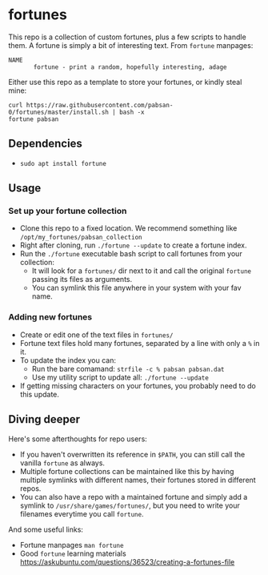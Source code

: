 # fortunes

This repo is a collection of custom fortunes, plus a few scripts to handle them. A fortune is simply a bit of interesting text. From `fortune` manpages:
```
NAME
       fortune - print a random, hopefully interesting, adage
```

Either use this repo as a template to store your fortunes, or kindly steal mine:
```
curl https://raw.githubusercontent.com/pabsan-0/fortunes/master/install.sh | bash -x
fortune pabsan
```

## Dependencies

- `sudo apt install fortune`


## Usage


### Set up your fortune collection

- Clone this repo to a fixed location. We recommend something like `/opt/my_fortunes/pabsan_collection`
- Right after cloning, run `./fortune --update` to create a fortune index.
- Run the `./fortune` executable bash script to call fortunes from your collection:
    - It will look for a `fortunes/` dir next to it and call the original `fortune` passing its files as arguments.
    - You can symlink this file anywhere in your system with your fav name.


### Adding new fortunes

- Create or edit one of the text files in `fortunes/`
- Fortune text files hold many fortunes, separated by a line with only a `%` in it.
- To update the index you can:
    - Run the bare comamand: `strfile -c % pabsan pabsan.dat`
    - Use my utility script to update all: `./fortune --update`
- If getting missing characters on your fortunes, you probably need to do this update.



## Diving deeper

Here's some afterthoughts for repo users:

- If you haven't overwritten its reference in `$PATH`, you can still call the vanilla `fortune` as always. 
- Multiple fortune collections can be maintained like this by having multiple symlinks with different names, their fortunes stored in different repos.
- You can also have a repo with a maintained fortune and simply add a symlink to `/usr/share/games/fortunes/`, but you need to write your filenames everytime you call `fortune`.

And some useful links:

- Fortune manpages `man fortune`
- Good `fortune` learning materials https://askubuntu.com/questions/36523/creating-a-fortunes-file

